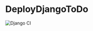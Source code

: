 # DeployDjangoToDo

![Django CI](https://github.com/dilmnqvovpnmlib/DeployDjangoToDo/workflows/Django%20CI/badge.svg)
